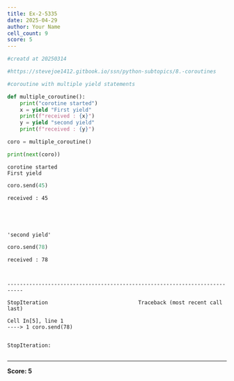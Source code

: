 ```yaml
---
title: Ex-2-5335
date: 2025-04-29
author: Your Name
cell_count: 9
score: 5
---
```


```python
#creatd at 20250314
```


```python
#https://stevejoe1412.gitbook.io/ssn/python-subtopics/8.-coroutines
```


```python
#coroutine with multiple yield statements
```


```python
def multiple_coroutine():
    print("corotine started")
    x = yield "First yield"
    print(f"received : {x}")
    y = yield "second yield"
    print(f"received : {y}")
```


```python
coro = multiple_coroutine()
```


```python
print(next(coro))
```

    corotine started
    First yield



```python
coro.send(45)
```

    received : 45





    'second yield'




```python
coro.send(78)
```

    received : 78



    ---------------------------------------------------------------------------

    StopIteration                             Traceback (most recent call last)

    Cell In[5], line 1
    ----> 1 coro.send(78)


    StopIteration: 



```python

```


---
**Score: 5**